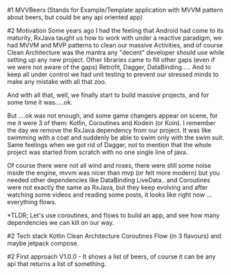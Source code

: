 #1 MVVBeers
(Stands for Example/Template application with MVVM pattern about beers, but could be any api oriented app)

#2 Motivation
Some years ago I had the feeling that Android had come to its maturity, RxJava taught us how to work with 
under a reactive paradigm, we had MVVM and MVP patterns to clean our massive Activities, and of course 
Clean Architecture was the mantra any "decent" developer should use while setting up any new project.
Other libraries came to fill other gaps (even if we were not aware of the gaps) Retrofit, Dagger, DataBinding.....
And to keep all under control we had unit testing to prevent our stressed minds to make any mistake with all that zoo.

And with all that, well, we finally start to build massive projects, and for some time it was.....ok.

But ....ok was not enough, and some game changers appear on scene, for me it were 3 of them:
Kotlin, Coroutines and Kodein (or Koin). I remember the day we remove the RxJava dependency from our project.
It was like swimming with a coat and suddenly be able to swim only with the swim suit. Same feelings when we got rid of 
Dagger, not to mention that the whole project was started from scratch with no one single line of java.

Of course there were not all wind and roses, there were still some noise inside the engine, mvvm was nicer than 
mvp (or felt more modern) but you needed other dependencies like DataBinding LiveData.. and Coroutines were not exactly
the same as RxJava, but they keep evolving and after watching some videos and reading some posts, it looks like right
now ... everything flows.

*TLDR; Let's use coroutines, and flows to build an app, and see how many dependencies we can kill on our way.

#2 Tech stack
Kotlin
Clean Architecture
Coroutines
Flow (in 3 flavours)
and maybe jetpack compose.

#2 First approach
V1.0.0 - It shows a list of beers, of course it can be any api that returns a list of something.

